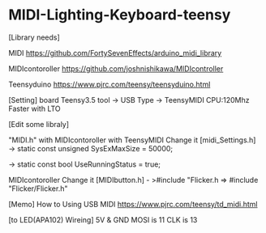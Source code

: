 # MIDI-Lighting-Keyboard-teensy

[Library needs]

MIDI
https://github.com/FortySevenEffects/arduino_midi_library

MIDIcontoroller
https://github.com/joshnishikawa/MIDIcontroller

Teensyduino
https://www.pjrc.com/teensy/teensyduino.html

[Setting] 
board Teensy3.5
tool -> USB Type -> TeensyMIDI 
CPU:120Mhz
Faster with LTO

[Edit some libraly]

"MIDI.h" with MIDIcontoroller with TeensyMIDI
Change it
[midi_Settings.h]  
-> static const unsigned SysExMaxSize = 50000;

-> static const bool UseRunningStatus = true;

MIDIcontoroller
Change it
 [MIDIbutton.h]   - >#include "Flicker.h  =>  #include "Flicker/Flicker.h"

[Memo]
How to Using USB MIDI
https://www.pjrc.com/teensy/td_midi.html

[to LED(APA102) Wireing]
 5V & GND
 MOSI is  11
 CLK  is  13
